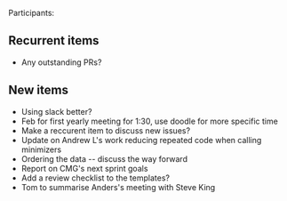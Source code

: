 Participants: 

Recurrent items
----------------
* Any outstanding PRs?

New items
---------
* Using slack better?
* Feb for first yearly meeting for 1:30, use doodle for more specific time
* Make a reccurent item to discuss new issues?
* Update on Andrew L's work reducing repeated code when calling minimizers
* Ordering the data -- discuss the way forward
* Report on CMG's next sprint goals
* Add a review checklist to the templates?
* Tom to summarise Anders's meeting with Steve King

